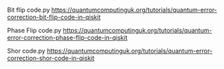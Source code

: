 Bit flip code.py
https://quantumcomputinguk.org/tutorials/quantum-error-correction-bit-flip-code-in-qiskit

Phase Flip code.py
https://quantumcomputinguk.org/tutorials/quantum-error-correction-phase-flip-code-in-qiskit

Shor code.py
https://quantumcomputinguk.org/tutorials/quantum-error-correction-shor-code-in-qiskit
